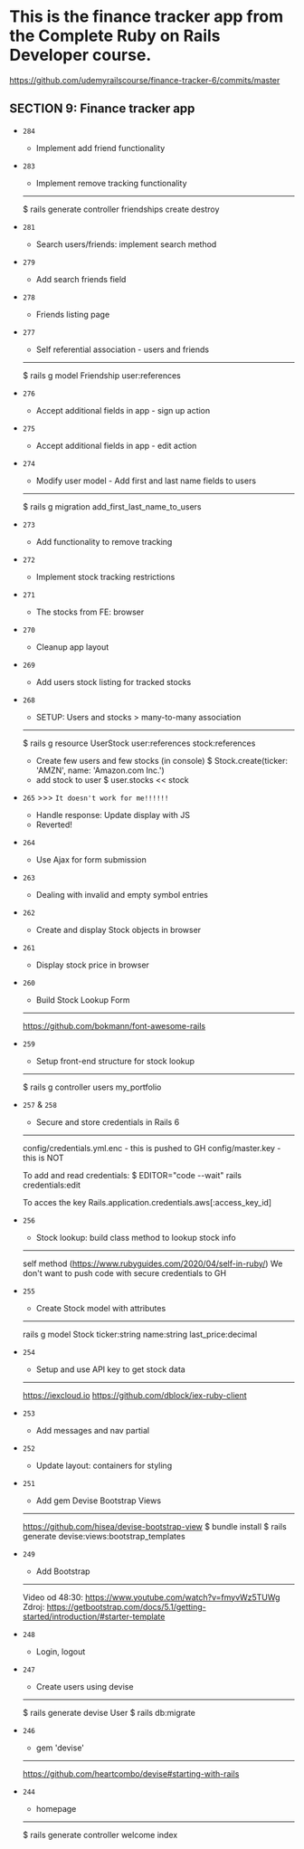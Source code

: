 # This is the finance tracker app from the Complete Ruby on Rails Developer course.
https://github.com/udemyrailscourse/finance-tracker-6/commits/master

SECTION 9: Finance tracker app
--------------------------------
* `284`
  * Implement add friend functionality

* `283`
  * Implement remove tracking functionality
  ---
  $ rails generate controller friendships create destroy

* `281`
  * Search users/friends: implement search method

* `279`
  * Add search friends field

* `278`
  * Friends listing page

* `277`
  * Self referential association - users and friends
  ----
  $ rails g model Friendship user:references

* `276`
  * Accept additional fields in app - sign up action

* `275`
  * Accept additional fields in app - edit action

* `274`
  * Modify user model - Add first and last name fields to users
  ---
  $ rails g migration add_first_last_name_to_users

* `273`
  * Add functionality to remove tracking

* `272`
  * Implement stock tracking restrictions

* `271`
  * The stocks from FE: browser

* `270`
  * Cleanup app layout

* `269`
  * Add users stock listing for tracked stocks

* `268`
  * SETUP: Users and stocks > many-to-many association
  ---
  $ rails g resource UserStock user:references stock:references
  * Create few users and few stocks (in console)
  $ Stock.create(ticker: 'AMZN', name: 'Amazon.com Inc.')
  * add stock to user
  $ user.stocks << stock

* `265` >>> `It doesn't work for me!!!!!!`
  * Handle response: Update display with JS
  * Reverted!

* `264`
  * Use Ajax for form submission

* `263`
  * Dealing with invalid and empty symbol entries

* `262`
  * Create and display Stock objects in browser

* `261`
  * Display stock price in browser

* `260`
  * Build Stock Lookup Form
  ---
  https://github.com/bokmann/font-awesome-rails

* `259`
  * Setup front-end structure for stock lookup
  ---
  $ rails g controller users my_portfolio

* `257` & `258`
  * Secure and store credentials in Rails 6
  ---
  config/credentials.yml.enc - this is pushed to GH
  config/master.key - this is NOT

  To add and read credentials:
  $ EDITOR="code --wait" rails credentials:edit

  To acces the key
  Rails.application.credentials.aws[:access_key_id]

* `256`
  * Stock lookup: build class method to lookup stock info
  ---
  self method (https://www.rubyguides.com/2020/04/self-in-ruby/)
  We don't want to push code with secure credentials to GH

* `255`
  * Create Stock model with attributes
  ---
  rails g model Stock ticker:string name:string last_price:decimal

* `254`
  * Setup and use API key to get stock data
  ---
  https://iexcloud.io
  https://github.com/dblock/iex-ruby-client

* `253`
  * Add messages and nav partial

* `252`
  * Update layout: containers for styling

* `251`
  * Add gem Devise Bootstrap Views
  ---
  https://github.com/hisea/devise-bootstrap-view
  $ bundle install
  $ rails generate devise:views:bootstrap_templates

* `249`
  * Add Bootstrap
  ---
  Video od 48:30: https://www.youtube.com/watch?v=fmyvWz5TUWg
  Zdroj: https://getbootstrap.com/docs/5.1/getting-started/introduction/#starter-template


* `248`
  * Login, logout

* `247`
  * Create users using devise
  ---
  $ rails generate devise User
  $ rails db:migrate

* `246`
  * gem 'devise'
  --- 
  https://github.com/heartcombo/devise#starting-with-rails


* `244`
  * homepage
  ---
  $ rails generate controller welcome index
